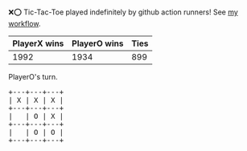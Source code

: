 :x::o: Tic-Tac-Toe played indefinitely by github action runners! See [my workflow](.github/workflows/play.yaml).

|PlayerX wins|PlayerO wins|Ties|
|-|-|-|
|1992|1934|899|

PlayerO's turn.

<pre>
+---+---+---+
| X | X | X |
+---+---+---+
|   | O | X |
+---+---+---+
|   | O | O |
+---+---+---+
</pre>